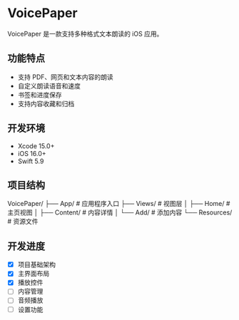 # VoicePaper

VoicePaper 是一款支持多种格式文本朗读的 iOS 应用。

## 功能特点

- 支持 PDF、网页和文本内容的朗读
- 自定义朗读语音和速度
- 书签和进度保存
- 支持内容收藏和归档

## 开发环境

- Xcode 15.0+
- iOS 16.0+
- Swift 5.9

## 项目结构

VoicePaper/
├── App/          # 应用程序入口
├── Views/        # 视图层
│   ├── Home/     # 主页视图
│   ├── Content/  # 内容详情
│   └── Add/      # 添加内容
└── Resources/    # 资源文件

## 开发进度

- [x] 项目基础架构
- [x] 主界面布局
- [x] 播放控件
- [ ] 内容管理
- [ ] 音频播放
- [ ] 设置功能